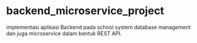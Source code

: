 # backend_microservice_project
implementasi aplikasi Backend pada school system database management dan juga microservice dalam bentuk REST API.
